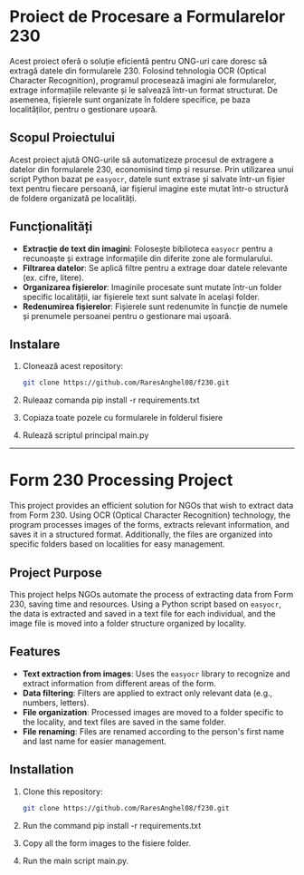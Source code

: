 # Proiect de Procesare a Formularelor 230

Acest proiect oferă o soluție eficientă pentru ONG-uri care doresc să extragă datele din formularele 230. Folosind tehnologia OCR (Optical Character Recognition), programul procesează imagini ale formularelor, extrage informațiile relevante și le salvează într-un format structurat. De asemenea, fișierele sunt organizate în foldere specifice, pe baza localităților, pentru o gestionare ușoară.

## Scopul Proiectului

Acest proiect ajută ONG-urile să automatizeze procesul de extragere a datelor din formularele 230, economisind timp și resurse. Prin utilizarea unui script Python bazat pe `easyocr`, datele sunt extrase și salvate într-un fișier text pentru fiecare persoană, iar fișierul imagine este mutat într-o structură de foldere organizată pe localități.

## Funcționalități

- **Extracție de text din imagini**: Folosește biblioteca `easyocr` pentru a recunoaște și extrage informațiile din diferite zone ale formularului.
- **Filtrarea datelor**: Se aplică filtre pentru a extrage doar datele relevante (ex. cifre, litere).
- **Organizarea fișierelor**: Imaginile procesate sunt mutate într-un folder specific localității, iar fișierele text sunt salvate în același folder.
- **Redenumirea fișierelor**: Fișierele sunt redenumite în funcție de numele și prenumele persoanei pentru o gestionare mai ușoară.

## Instalare

1. Clonează acest repository:
   ```bash
   git clone https://github.com/RaresAnghel08/f230.git

2. Ruleaaz comanda 
   pip install -r requirements.txt

3. Copiaza toate pozele cu formularele in folderul fisiere

4. Rulează scriptul principal main.py

---

# Form 230 Processing Project

This project provides an efficient solution for NGOs that wish to extract data from Form 230. Using OCR (Optical Character Recognition) technology, the program processes images of the forms, extracts relevant information, and saves it in a structured format. Additionally, the files are organized into specific folders based on localities for easy management.

## Project Purpose

This project helps NGOs automate the process of extracting data from Form 230, saving time and resources. Using a Python script based on `easyocr`, the data is extracted and saved in a text file for each individual, and the image file is moved into a folder structure organized by locality.

## Features

- **Text extraction from images**: Uses the `easyocr` library to recognize and extract information from different areas of the form.
- **Data filtering**: Filters are applied to extract only relevant data (e.g., numbers, letters).
- **File organization**: Processed images are moved to a folder specific to the locality, and text files are saved in the same folder.
- **File renaming**: Files are renamed according to the person's first name and last name for easier management.

## Installation

1. Clone this repository:
   ```bash
   git clone https://github.com/RaresAnghel08/f230.git

2. Run the command 
    pip install -r requirements.txt

3. Copy all the form images to the fisiere folder.

4. Run the main script main.py.